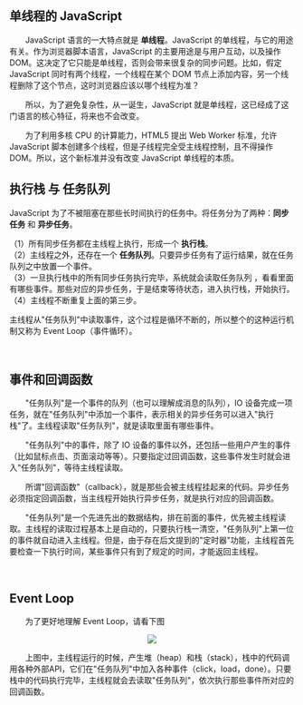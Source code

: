 ## 单线程的 JavaScript

　　JavaScript 语言的一大特点就是 **单线程**。JavaScript 的单线程，与它的用途有关。作为浏览器脚本语言，JavaScript 的主要用途是与用户互动，以及操作 DOM。这决定了它只能是单线程，否则会带来很复杂的同步问题。比如，假定 JavaScript 同时有两个线程，一个线程在某个 DOM 节点上添加内容，另一个线程删除了这个节点，这时浏览器应该以哪个线程为准？

　　所以，为了避免复杂性，从一诞生，JavaScript 就是单线程，这已经成了这门语言的核心特征，将来也不会改变。

　　为了利用多核 CPU 的计算能力，HTML5 提出 Web Worker 标准，允许 JavaScript 脚本创建多个线程，但是子线程完全受主线程控制，且不得操作 DOM。所以，这个新标准并没有改变 JavaScript 单线程的本质。

## 执行栈 与 任务队列
JavaScript 为了不被阻塞在那些长时间执行的任务中。将任务分为了两种：**同步任务** 和 **异步任务**。  

（1）所有同步任务都在主线程上执行，形成一个 **执行栈**。  
（2）主线程之外，还存在一个 **任务队列**。只要异步任务有了运行结果，就在任务队列之中放置一个事件。  
（3）一旦执行栈中的所有同步任务执行完毕，系统就会读取任务队列 ，看看里面有哪些事件。那些对应的异步任务，于是结束等待状态，进入执行栈，开始执行。  
（4）主线程不断重复上面的第三步。  

主线程从"任务队列"中读取事件，这个过程是循环不断的，所以整个的这种运行机制又称为 Event Loop（事件循环）。

<br>

## 事件和回调函数
　　"任务队列"是一个事件的队列（也可以理解成消息的队列），IO 设备完成一项任务，就在"任务队列"中添加一个事件，表示相关的异步任务可以进入"执行栈"了。主线程读取"任务队列"，就是读取里面有哪些事件。

　　"任务队列"中的事件，除了 IO 设备的事件以外，还包括一些用户产生的事件（比如鼠标点击、页面滚动等等）。只要指定过回调函数，这些事件发生时就会进入"任务队列"，等待主线程读取。

　　所谓"回调函数"（callback），就是那些会被主线程挂起来的代码。异步任务必须指定回调函数，当主线程开始执行异步任务，就是执行对应的回调函数。

　　"任务队列"是一个先进先出的数据结构，排在前面的事件，优先被主线程读取。主线程的读取过程基本上是自动的，只要执行栈一清空，"任务队列"上第一位的事件就自动进入主线程。但是，由于存在后文提到的"定时器"功能，主线程首先要检查一下执行时间，某些事件只有到了规定的时间，才能返回主线程。

<br>

## Event Loop
　　为了更好地理解 Event Loop，请看下图
  
<div align="center">
  <img src="https://github.com/TanYJie/Technology-Stack/blob/master/JavaScript/image/EventLoop.png"/>
</div>

　　上图中，主线程运行的时候，产生堆（heap）和栈（stack），栈中的代码调用各种外部API，它们在"任务队列"中加入各种事件（click，load，done）。只要栈中的代码执行完毕，主线程就会去读取"任务队列"，依次执行那些事件所对应的回调函数。
